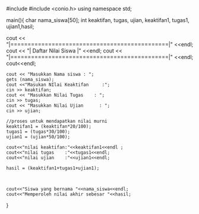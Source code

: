 #include <iostream>
#include <conio.h>
using namespace std;

main(){
    char nama_siswa[50];
    int keaktifan, tugas, ujian, keaktifan1, tugas1, ujian1,hasil;

  cout << "|==============================================|" <<endl;
	cout << "|            Daftar Nilai Siswa                |" <<endl;
	cout << "|==============================================|" <<endl;	
	cout<<endl;

    cout << "Masukkan Nama siswa : ";
	gets (nama_siswa);
    cout <<"Masukan NIlai Keaktifan     :";
    cin >> keaktifan;
    cout << "Masukkan Nilai Tugas    : ";
	cin >> tugas;
	cout << "Masukkan Nilai Ujian      : ";
	cin >> ujian;

    //proses untuk mendapatkan nilai murni
    keaktifan1 = (keaktifan*20/100);
    tugas1 = (tugas*30/100);
    ujian1 = (ujian*50/100);

    cout<<"nilai keaktifan:"<<keaktifan1<<endl ;
    cout<<"nilai tugas    :"<<tugas1<<endl;
    cout<<"nilai ujian    :"<<ujian1<<endl;
   
    hasil = (keaktifan1+tugas1+ujian1);

    

    cout<<"Siswa yang bernama "<<nama_siswa<<endl;
    cout<<"Memperoleh nilai akhir sebesar "<<hasil;
}
